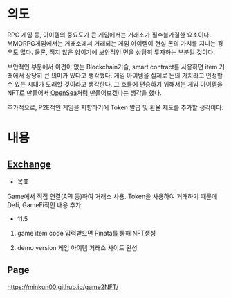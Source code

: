 # 의도

RPG 게임 등, 아이템의 중요도가 큰 게임에서는 거래소가 필수불가결한 요소이다. MMORPG게임에서는 거래소에서 거래되는 게임 아이템이 현실 돈의 가치를 지니는 경우도 많다. 물론, 적지 않은 양이기에 보안적인 면을 상당히 투자하는 부분일 것이다.

보안적인 부분에서 이견이 없는 Blockchain기술, smart contract를 사용하면 item 거래에서 상당히 큰 의미가 있다고 생각했다. 게임 아이템을 실제로 돈의 가치라고 인정할 수 있는 시대가 도래할 것이라고 생각한다. 그 흐름에 편승하기 위해서는 게임 아이템을 NFT로 만들어서 [OpenSea](https://opensea.io/kr)처럼 만들어보겠다는 생각을 했다.

추가적으로, P2E적인 게임을 지향하기에 Token 발급 및 환율 제도를 추가할 생각이다.

# 내용

## [Exchange](https://github.com/Minkun00/game2NFT/tree/main/Exchange)

- 목표

Game에서 직접 연결(API 등)하여 거래소 사용. Token을 사용하여 거래하기 때문에 Defi, GameFi적인 내용 추가.

- 11.5 
1. game item code 입력받으면 Pinata를 통해 NFT생성

2. demo version 게임 아이템 거래소 사이트 완성

## Page
https://minkun00.github.io/game2NFT/
